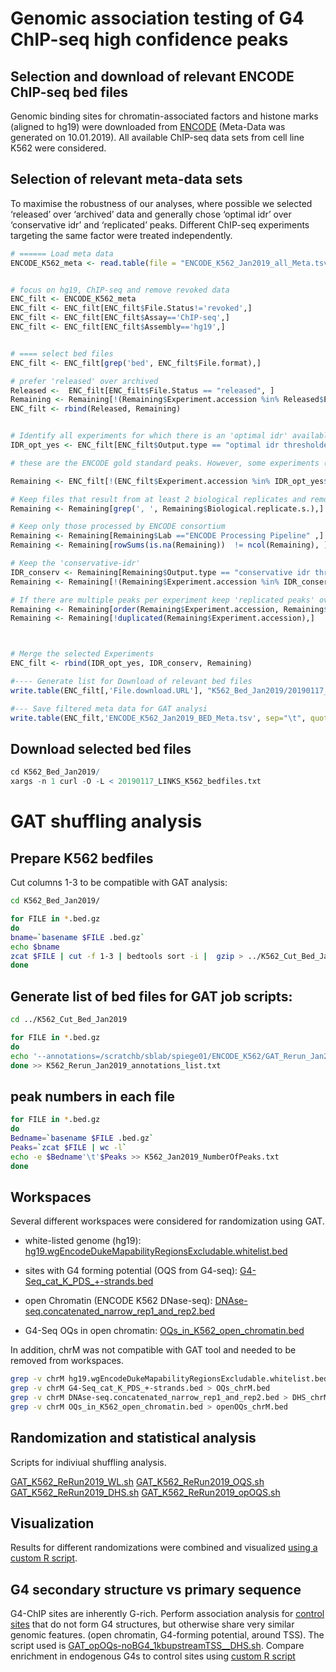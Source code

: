 # Genomic association testing of G4 ChIP-seq high confidence peaks
 
## Selection and download of relevant ENCODE ChIP-seq bed files

Genomic binding sites for chromatin-associated factors and histone marks (aligned to hg19) were downloaded from [ENCODE](https://www.encodeproject.org/) (Meta-Data was generated on 10.01.2019). All available ChIP-seq data sets from cell line K562 were considered.


## Selection of relevant meta-data sets

To maximise the robustness of our analyses, where possible we selected  ‘released’ over ‘archived’ data and generally chose ‘optimal idr’ over ‘conservative idr’ and ‘replicated’ peaks. Different ChIP-seq experiments targeting the same factor were treated independently. 

```R
# ====== Load meta data
ENCODE_K562_meta <- read.table(file = "ENCODE_K562_Jan2019_all_Meta.tsv", sep = '\t', header = TRUE, fill=T)


# focus on hg19, ChIP-seq and remove revoked data
ENC_filt <- ENCODE_K562_meta
ENC_filt <- ENC_filt[ENC_filt$File.Status!='revoked',]
ENC_filt <- ENC_filt[ENC_filt$Assay=='ChIP-seq',]
ENC_filt <- ENC_filt[ENC_filt$Assembly=='hg19',]


# ==== select bed files
ENC_filt <- ENC_filt[grep('bed', ENC_filt$File.format),]

# prefer 'released' over archived
Released <-  ENC_filt[ENC_filt$File.Status == "released", ] 
Remaining <- Remaining[!(Remaining$Experiment.accession %in% Released$Experiment.accession),] # keep unique experiments that only have an "archived" but not "released" dataset
ENC_filt <- rbind(Released, Remaining) 


# Identify all experiments for which there is an 'optimal idr' available  
IDR_opt_yes <- ENC_filt[ENC_filt$Output.type == "optimal idr thresholded peaks", ]

# these are the ENCODE gold standard peaks. However, some experiments (in particular, histone marks) do not provide these peaks 

Remaining <- ENC_filt[!(ENC_filt$Experiment.accession %in% IDR_opt_yes$Experiment.accession),] # Keep Experimental.acession that are not present in IDR_opt_yes

# Keep files that result from at least 2 biological replicates and remove experiments that contain only one sample:
Remaining <- Remaining[grep(', ', Remaining$Biological.replicate.s.),]

# Keep only those processed by ENCODE consortium
Remaining <- Remaining[Remaining$Lab =="ENCODE Processing Pipeline" ,]
Remaining <- Remaining[rowSums(is.na(Remaining))  != ncol(Remaining), ] # remove empty rows

# Keep the 'conservative-idr'
IDR_conserv <- Remaining[Remaining$Output.type == "conservative idr thresholded peaks", ] # extract conservative IDR
Remaining <- Remaining[!(Remaining$Experiment.accession %in% IDR_conserv$Experiment.accession),] # keep remaining experiments

# If there are multiple peaks per experiment keep 'replicated peaks' over 'peaks'
Remaining <- Remaining[order(Remaining$Experiment.accession, Remaining$Output.type, decreasing = TRUE),  ] # order such that, files are grouped by Experiment.Accession number and 'replicated' are in the 1st position
Remaining <- Remaining[!duplicated(Remaining$Experiment.accession),]  



# Merge the selected Experiments
ENC_filt <- rbind(IDR_opt_yes, IDR_conserv, Remaining)

#---- Generate list for Download of relevant bed files
write.table(ENC_filt[,'File.download.URL'], "K562_Bed_Jan2019/20190117_LINKS_K562_bedfiles.txt", sep="\t", quote = FALSE, row.names = FALSE, col.names = FALSE)

#--- Save filtered meta data for GAT analysi 
write.table(ENC_filt,'ENCODE_K562_Jan2019_BED_Meta.tsv', sep="\t", quote = FALSE, row.names = FALSE, col.names = TRUE)
```


## Download  selected bed files

```R
cd K562_Bed_Jan2019/
xargs -n 1 curl -O -L < 20190117_LINKS_K562_bedfiles.txt
```



# GAT shuffling analysis

## Prepare K562 bedfiles

Cut columns 1-3 to be compatible with GAT analysis:

```bash
cd K562_Bed_Jan2019/

for FILE in *.bed.gz
do
bname=`basename $FILE .bed.gz`
echo $bname
zcat $FILE | cut -f 1-3 | bedtools sort -i |  gzip > ../K562_Cut_Bed_Jan2019/$bname.cut.bed.gz
done
```


## Generate list of bed files for GAT job scripts:

```bash
cd ../K562_Cut_Bed_Jan2019

for FILE in *.bed.gz
do
echo '--annotations=/scratchb/sblab/spiege01/ENCODE_K562/GAT_Rerun_Jan2019/K562_Cut_Bed_Jan2019/'"$FILE"' \'
done >> K562_Rerun_Jan2019_annotations_list.txt
```


## peak numbers in each file

```bash
for FILE in *.bed.gz
do
Bedname=`basename $FILE .bed.gz`
Peaks=`zcat $FILE | wc -l`
echo -e $Bedname'\t'$Peaks >> K562_Jan2019_NumberOfPeaks.txt
done
```


## Workspaces

Several different workspaces were considered for randomization using GAT.

- white-listed genome (hg19): [hg19.wgEncodeDukeMapabilityRegionsExcludable.whitelist.bed](http://hgdownload.cse.ucsc.edu/goldenpath/hg19/encodeDCC/wgEncodeMapability/)

- sites with G4 forming potential (OQS from G4-seq): [G4-Seq_cat_K_PDS_+-strands.bed](G4-ChIP-seq.md#stranded-oqs-map)

- open Chromatin (ENCODE K562 DNase-seq): [DNAse-seq.concatenated_narrow_rep1_and_rep2.bed](https://www.encodeproject.org/experiments/ENCSR000EPC/)

- G4-Seq OQs in open chromatin: [OQs_in_K562_open_chromatin.bed](G4-ChIP-seq.md#stranded-oqs-map)

In addition, chrM was not compatible with GAT tool and needed to be removed from workspaces.

```bash
grep -v chrM hg19.wgEncodeDukeMapabilityRegionsExcludable.whitelist.bed > Whitelist_chrM.bed
grep -v chrM G4-Seq_cat_K_PDS_+-strands.bed > OQs_chrM.bed
grep -v chrM DNAse-seq.concatenated_narrow_rep1_and_rep2.bed > DHS_chrM.bed
grep -v chrM OQs_in_K562_open_chromatin.bed > openOQs_chrM.bed
```


## Randomization and statistical analysis

Scripts for indiviual shuffling analysis.

[GAT_K562_ReRun2019_WL.sh](Scripts/GAT_K562_ReRun2019_WL.sh)
[GAT_K562_ReRun2019_OQS.sh](Scripts/GAT_K562_ReRun2019_OQS.sh)
[GAT_K562_ReRun2019_DHS.sh](Scripts/GAT_K562_ReRun2019_DHS.sh)
[GAT_K562_ReRun2019_opOQS.sh](Scripts/GAT_K562_ReRun2019_opOQS.sh)


## Visualization

Results for different randomizations were combined and visualized [using a custom R script](Scripts/GAT-analysis.R).


## G4 secondary structure vs primary sequence

G4-ChIP sites are inherently G-rich. Perform association analysis for [control sites](G4-ChIP-seq.md#g4-control-data-set-oqs-in-open-chromatin-around-tss) that do not form G4 structures, but otherwise share very similar genomic features. (open chromatin, G4-forming potential, around TSS). The script used is [GAT_opOQs-noBG4_1kbupstreamTSS__DHS.sh](Scripts/GAT_opOQs-noBG4_1kbupstreamTSS__DHS.sh). Compare enrichment in endogenous G4s to control sites using [custom R script](Scripts/G4structure_vs_sequence.R)


